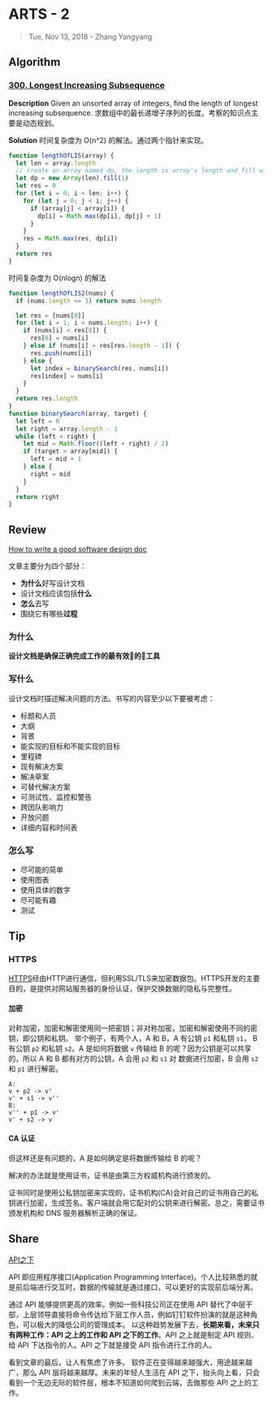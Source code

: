# ARTS - 2
> Tue, Nov 13, 2018 - Zhang Yangyang

## Algorithm
### [300. Longest Increasing Subsequence](https://leetcode.com/problems/longest-increasing-subsequence/)
**Description**
Given an unsorted array of integers, find the length of longest increasing subsequence.
求数组中的最长递增子序列的长度。考察的知识点主要是动态规划。

**Solution**
时间复杂度为 O(n^2) 的解法。通过两个指针来实现。
```js
function lengthOfLIS(array) {
  let len = array.length
  // create an array named dp, the length is array's length and fill with 1.
  let dp = new Array(len).fill(1)
  let res = 0
  for (let i = 0; i < len; i++) {
    for (let j = 0; j < i; j++) {
      if (array[j] < array[i]) {
        dp[i] = Math.max(dp[i], dp[j] + 1)
      }
    }
    res = Math.max(res, dp[i])
  }
  return res
}
```
时间复杂度为 O(nlogn) 的解法
```js
function lengthOfLIS2(nums) {
  if (nums.length <= 1) return nums.length

  let res = [nums[0]]
  for (let i = 1; i < nums.length; i++) {
    if (nums[i] < res[0]) {
      res[0] = nums[i]
    } else if (nums[i] > res[res.length - 1]) {
      res.push(nums[i])
    } else {
      let index = binarySearch(res, nums[i]) 
      res[index] = nums[i]
    }
  }
  return res.length
}
function binarySearch(array, target) {
  let left = 0
  let right = array.length - 1
  while (left < right) {
    let mid = Math.floor((left + right) / 2)
    if (target > array[mid]) {
      left = mid + 1
    } else {
      right = mid
    }
  }
  return right
}
```

## Review
[How to write a good software design doc](https://medium.freecodecamp.org/how-to-write-a-good-software-design-document-66fcf019569c)

文章主要分为四个部分：
- **为什么**好写设计文档
- 设计文档应该包括**什么**
- **怎么**去写
- 围绕它有哪些**过程**

### 为什么
**设计文档是确保正确完成工作的最有效的工具**

### 写什么
设计文档时描述解决问题的方法。书写的内容至少以下要被考虑：
- 标题和人员
- 大纲
- 背景
- 能实现的目标和不能实现的目标
- 里程碑
- 现有解决方案
- 解决草案
- 可替代解决方案
- 可测试性、监控和警告
- 跨团队影响力
- 开放问题
- 详细内容和时间表

### 怎么写
- 尽可能的简单
- 使用图表
- 使用具体的数字
- 尽可能有趣
- 测试

## Tip
### HTTPS
[HTTPS](https://zh.wikipedia.org/wiki/HTTPS)经由HTTP进行通信，但利用SSL/TLS来加密数据包。HTTPS开发的主要目的，是提供对网站服务器的身份认证，保护交换数据的隐私与完整性。

#### 加密
对称加密，加密和解密使用同一把密钥；非对称加密，加密和解密使用不同的密钥，即公钥和私钥。
举个例子，有两个人，A 和 B，A 有公钥 `p1` 和私钥 `s1`， B 有公钥 `p2` 和私钥 `s2`。A 是如何将数据 `v` 传输给 B 的呢？因为公钥是可以共享的，所以 A 和 B 都有对方的公钥，A 会用 `p2` 和 `s1` 对 数据进行加密，B 会用 `s2` 和 `p1` 进行解密。
```
A:
v + p2 -> v'
v' + s1 -> v''
B:
v'' + p1 -> v'
v' + s2 -> v
``` 

#### CA 认证
但这样还是有问题的，A 是如何确定是将数据传输给 B 的呢？

解决的办法就是使用证书，证书是由第三方权威机构进行颁发的。

证书同时是使用公私钥加密来实现的，证书机构(CA)会对自己的证书用自己的私钥进行加密，生成签名。客户端就会用它配对的公钥来进行解密。总之，需要证书颁发机构和 DNS 服务器解析正确的保证。

## Share
[API之下](http://www.ruanyifeng.com/blog/2018/08/api-below.html)

API 即应用程序接口(Application Programming Interface)。个人比较熟悉的就是前后端进行交互时，数据的传输就是通过接口，可以更好的实现前后端分离。

通过 API 能够提供更高的效率。例如一些科技公司正在使用 API 替代了中层干部，上层领导直接将命令传达给下层工作人员，例如钉钉软件扮演的就是这种角色，可以极大的降低公司的管理成本。
以这种趋势发展下去，**长期来看，未来只有两种工作：API 之上的工作和 API 之下的工作**。API 之上就是制定 API 规则、给 API 下达指令的人。API 之下就是接受 API 指令进行工作的人。

看到文章的最后，让人有焦虑了许多。
软件正在变得越来越强大，用途越来越广，那么 API 层将越来越厚。未来的年轻人生活在 API 之下，抬头向上看，只会看到一个无边无际的软件层，根本不知道如何爬到云端，去做那些 API 之上的工作。

